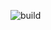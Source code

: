 ![build](https://github.com/javagurulv/java2-real-practice-with-mentor/actions/workflows/build.yaml/badge.svg)
